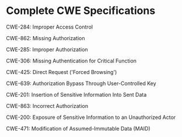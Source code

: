 

# Complete CWE Specifications

CWE-284: Improper Access Control

CWE-862: Missing Authorization

CWE-285: Improper Authorization

CWE-306: Missing Authentication for Critical Function

CWE-425: Direct Request ('Forced Browsing')

CWE-639: Authorization Bypass Through User-Controlled Key

CWE-201: Insertion of Sensitive Information Into Sent Data

CWE-863: Incorrect Authorization

CWE-200: Exposure of Sensitive Information to an Unauthorized Actor

CWE-471: Modification of Assumed-Immutable Data (MAID)
